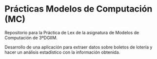 # Prácticas Modelos de Computación (MC)
Repositorio para la Práctica de Lex de la asignatura de Modelos de Computación de 3ºDGIIM.

Desarrollo de una aplicación para extraer datos sobre boletos de lotería y hacer un análisis estadístico con la información obtenida.
